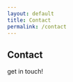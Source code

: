```yaml
---
layout: default
title: Contact
permalink: /contact
---
```


## Contact
 
get in touch!

<form>
   <!-- Form stuff -->
</form>
